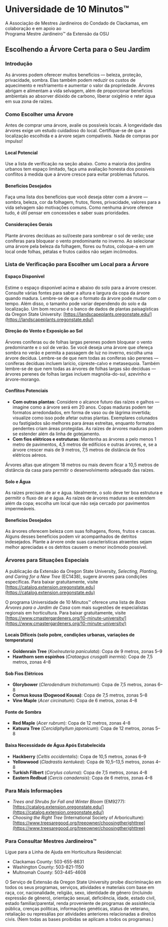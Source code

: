 # Universidade de 10 Minutos™  
A Associação de Mestres Jardineiros do Condado de Clackamas, em colaboração e em apoio ao  
Programa Mestre Jardineiro™ da Extensão da OSU  

## Escolhendo a Árvore Certa para o Seu Jardim  

### Introdução  
As árvores podem oferecer muitos benefícios — beleza, proteção, privacidade, sombra. Elas também podem reduzir os custos de aquecimento e resfriamento e aumentar o valor da propriedade. Árvores abrigam e alimentam a vida selvagem, além de proporcionar benefícios ambientais ao absorver dióxido de carbono, liberar oxigênio e reter água em sua zona de raízes.  

### Como Escolher uma Árvore  
Antes de comprar uma árvore, avalie os possíveis locais. A longevidade das árvores exige um estudo cuidadoso do local. Certifique-se de que a localização escolhida e a árvore sejam compatíveis. Nada de compras por impulso!  

#### Local Potencial  
Use a lista de verificação na seção abaixo. Como a maioria dos jardins urbanos tem espaço limitado, faça uma avaliação honesta dos possíveis conflitos à medida que a árvore cresce para evitar problemas futuros.  

#### Benefícios Desejados  
Faça uma lista dos benefícios que você deseja obter com a árvore — sombra, beleza, cor da folhagem, frutos, flores, privacidade, valores para a vida selvagem são motivações comuns. Como nenhuma árvore oferece tudo, é útil pensar em concessões e saber suas prioridades.  

#### Considerações Gerais  
Plante árvores decíduas ao sul/oeste para sombrear o sol de verão; use coníferas para bloquear o vento predominante no inverno. Ao selecionar uma árvore pela beleza da folhagem, flores ou frutos, coloque-a em um local onde folhas, pétalas e frutos caídos não sejam incômodos.  

### Lista de Verificação para Escolher um Local para a Árvore  

#### Espaço Disponível  
Estime o espaço disponível acima e abaixo do solo para a árvore crescer. Consulte várias fontes para saber a altura e largura da copa da árvore quando madura. Lembre-se de que o formato da árvore pode mudar com o tempo. Além disso, o tamanho pode variar dependendo do solo e da localização. Um bom recurso é o banco de dados de plantas paisagísticas da Oregon State University: [https://landscapeplants.oregonstate.edu/](https://landscapeplants.oregonstate.edu/)  

#### Direção do Vento e Exposição ao Sol  
Árvores coníferas ou de folhas largas perenes podem bloquear o vento predominante e o sol de verão. Se você deseja uma árvore que ofereça sombra no verão e permita a passagem de luz no inverno, escolha uma árvore decídua. Lembre-se de que nem todas as coníferas são perenes — coníferas decíduas incluem larício, cipreste-calvo e metasequoia. Também lembre-se de que nem todas as árvores de folhas largas são decíduas — árvores perenes de folhas largas incluem magnólia-do-sul, azevinho e árvore-morango.  

#### Conflitos Potenciais  
- **Com outras plantas**: Considere o alcance futuro das raízes e galhos — imagine como a árvore será em 20 anos. Copas maduras podem ter formatos arredondados, em forma de vaso ou de lágrima invertida; visualize como isso pode afetar outras plantas. Exemplares colunados ou fastigiados são melhores para áreas estreitas, enquanto formatos pendentes criam áreas protegidas. As raízes de árvores maduras podem se estender além da linha de gotejamento.  
- **Com fios elétricos e estruturas**: Mantenha as árvores a pelo menos 1 metro de pavimentos, 4,5 metros de edifícios e outras árvores, e, se a árvore crescer mais de 9 metros, 7,5 metros de distância de fios elétricos aéreos.  

Árvores altas que atingem 18 metros ou mais devem ficar a 10,5 metros de distância da casa para permitir o desenvolvimento adequado das raízes.  

#### Solo e Água  
As raízes precisam de ar e água. Idealmente, o solo deve ter boa estrutura e permitir o fluxo de ar e água. As raízes de árvores maduras se estendem além da copa; escolha um local que não seja cercado por pavimentos impermeáveis.  

#### Benefícios Desejados  
As árvores oferecem beleza com suas folhagens, flores, frutos e cascas. Alguns desses benefícios podem vir acompanhados de detritos indesejados. Plante a árvore onde suas características atraentes sejam melhor apreciadas e os detritos causem o menor incômodo possível.  

### Árvores para Situações Especiais  
A publicação da Extensão da Oregon State University, *Selecting, Planting, and Caring for a New Tree* (EC1438), sugere árvores para condições específicas. Para baixar gratuitamente, visite [https://catalog.extension.oregonstate.edu](https://catalog.extension.oregonstate.edu)  

O programa Universidade de 10 Minutos™ oferece uma lista de *Boas Árvores para o Jardim de Casa* com mais sugestões de especialistas regionais em horticultura. Para baixar gratuitamente, visite [https://www.cmastergardeners.org/10-minute-university/](https://www.cmastergardeners.org/10-minute-university/)  

#### Locais Difíceis (solo pobre, condições urbanas, variações de temperatura)  
- **Goldenrain Tree** (*Koelreuteria paniculata*): Copa de 9 metros, zonas 5–9  
- **Hawthorn sem espinhos** (*Crataegus crusgalli inermis*): Copa de 7,5 metros, zonas 4–8  

#### Sob Fios Elétricos  
- **Glorybower** (*Clerodendrum trichotomum*): Copa de 7,5 metros, zonas 6–8  
- **Cornus kousa (Dogwood Kousa)**: Copa de 7,5 metros, zonas 5–8  
- **Vine Maple** (*Acer circinatum*): Copa de 6 metros, zonas 4–8  

#### Fonte de Sombra  
- **Red Maple** (*Acer rubrum*): Copa de 12 metros, zonas 4–8  
- **Katsura Tree** (*Cercidiphyllum japonicum*): Copa de 12 metros, zonas 5–8  

#### Baixa Necessidade de Água Após Estabelecida  
- **Hackberry** (*Celtis occidentalis*): Copa de 10,5 metros, zonas 6–9  
- **Yellowwood** (*Cladrastis kentukea*): Copa de 10,5–13,5 metros, zonas 4–8  
- **Turkish Filbert** (*Corylus colurna*): Copa de 7,5 metros, zonas 4–8  
- **Eastern Redbud** (*Cercis canadensis*): Copa de 6 metros, zonas 4–8  

### Para Mais Informações  
- *Trees and Shrubs for Fall and Winter Bloom* (EM9277): [https://catalog.extension.oregonstate.edu/](https://catalog.extension.oregonstate.edu/)  
- *Choosing the Right Tree* (International Society of Arboriculture): [https://www.treesaregood.org/treeowner/choosingtherighttree](https://www.treesaregood.org/treeowner/choosingtherighttree)  

### Para Consultar Mestres Jardineiros™  
Ligue para a Linha de Ajuda em Horticultura Residencial:  
- Clackamas County: 503-655-8631  
- Washington County: 503-821-1150  
- Multnomah County: 503-445-4608  

O Serviço de Extensão da Oregon State University proíbe discriminação em todos os seus programas, serviços, atividades e materiais com base em raça, cor, nacionalidade, religião, sexo, identidade de gênero (incluindo expressão de gênero), orientação sexual, deficiência, idade, estado civil, estado familiar/parental, renda proveniente de programas de assistência pública, crenças políticas, informações genéticas, status de veterano, retaliação ou represálias por atividades anteriores relacionadas a direitos civis. (Nem todas as bases proibidas se aplicam a todos os programas.)